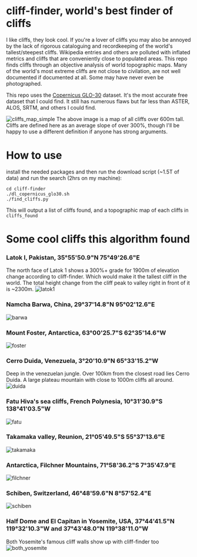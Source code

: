 # cliff-finder, world's best finder of cliffs
I like cliffs, they look cool. If you're a lover of cliffs you may also be annoyed by the lack of rigorous cataloguing and recordkeeping of the world's tallest/steepest cliffs. Wikipedia entries and others are polluted with inflated metrics and cliffs that are conveniently close to populated areas. This repo finds cliffs through an objective analysis of world topographic maps. Many of the world's most extreme cliffs are not close to civilation, are not well documented if documented at all. Some may have never even be photographed.

This repo uses the [Copernicus GLO-30](https://portal.opentopography.org/raster?opentopoID=OTSDEM.032021.4326.3) dataset. It's the most accurate free dataset that I could find. It still has numerous flaws but far less than ASTER, ALOS, SRTM, and others I could find.

![cliffs_map_simple](cliffs_map_simple.png)
The above image is a map of all cliffs over 600m tall. Cliffs are defined here as an average slope of over 300%, though I'll be happy to use a different definition if anyone has strong arguments.

# How to use
install the needed packages and then run the download script (~1.5T of data) and run the search (2hrs on my machine):
```
cd cliff-finder
./dl_copernicus_glo30.sh
./find_cliffs.py
```
This will output a list of cliffs found, and a topographic map of each cliffs in `cliffs_found`

# Some cool cliffs this algorithm found
### Latok I, Pakistan, 35°55'50.9"N 75°49'26.6"E
The north face of Latok 1 shows a 300%+ grade for 1900m of elevation change according to cliff-finder. Which would make it the tallest cliff in the world. The total height change from the cliff peak to valley right in front of it is ~2300m.
![latok1](cliff_pics/latok1_north_face.jpg)

### Namcha Barwa, China, 29°37'14.8"N 95°02'12.6"E
![barwa](cliff_pics/namcha_barwa_west.jpg)

### Mount Foster, Antarctica, 63°00'25.7"S 62°35'14.6"W
![foster](cliff_pics/foster.jpg)

### Cerro Duida, Venezuela, 3°20'10.9"N 65°33'15.2"W
Deep in the venezuelan jungle. Over 100km from the closest road lies Cerro Duida. A large plateau mountain with close to 1000m cliffs all around.
![duida](cliff_pics/duida.jpg)

### Fatu Hiva's sea cliffs, French Polynesia, 10°31'30.9"S 138°41'03.5"W
![fatu](cliff_pics/fatu_hiva.jpg)

### Takamaka valley, Reunion, 21°05'49.5"S 55°37'13.6"E
![takamaka](cliff_pics/takamaka.jpg)

### Antarctica, Filchner Mountains, 71°58'36.2"S 7°35'47.9"E
![filchner](cliff_pics/filchner.jpg)

### Schiben, Switzerland, 46°48'59.6"N 8°57'52.4"E
![schiben](cliff_pics/schiben.jpg)

### Half Dome and El Capitan in Yosemite, USA, 37°44'41.5"N 119°32'10.3"W and 37°43'48.0"N 119°38'11.0"W
Both Yosemite's famous cliff walls show up with cliff-finder too
![both_yosemite](cliff_pics/both_yosemite.jpg)
